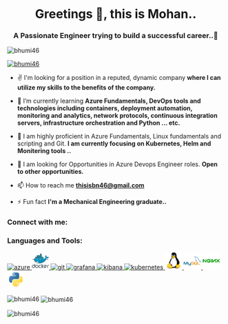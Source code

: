 <h1 align="center">Greetings 🙏, this is Mohan..</h1>
<h3 align="center">A Passionate Engineer trying to build a successful career..👊</h3>

<p align="left"> <img src="https://komarev.com/ghpvc/?username=bhumi46&label=Profile%20views&color=0e75b6&style=flat" alt="bhumi46" /> </p>

<p align="left"> <a href="https://github.com/ryo-ma/github-profile-trophy"><img src="https://github-profile-trophy.vercel.app/?username=bhumi46" alt="bhumi46" /></a> </p>

- ✌️ I'm looking for a position in a reputed, dynamic company **where I can utilize my skills to the benefits of the company.**

- 🌱 I’m currently learning **Azure Fundamentals, DevOps tools and technologies including containers, deployment automation, monitoring and analytics, network               protocols, continuous integration servers, infrastructure orchestration and Python ... etc.**

- 🤝 I am highly proficient in Azure Fundamentals, Linux fundamentals and scripting and Git. **I am currently focusing on Kubernetes, Helm and Monitering tools ..**

- 🔎 I am looking for Opportunities in Azure Devops Engineer roles. **Open to other opportunities.**

- 📫 How to reach me **thisisbn46@gmail.com**

- ⚡ Fun fact **I'm a Mechanical Engineering graduate..**

<h3 align="left">Connect with me:</h3>
<p align="left">
</p>

<h3 align="left">Languages and Tools:</h3>
<p align="left"> <a href="https://azure.microsoft.com/en-in/" target="_blank" rel="noreferrer"> <img src="https://www.vectorlogo.zone/logos/microsoft_azure/microsoft_azure-icon.svg" alt="azure" width="40" height="40"/> </a> <a href="https://www.docker.com/" target="_blank" rel="noreferrer"> <img src="https://raw.githubusercontent.com/devicons/devicon/master/icons/docker/docker-original-wordmark.svg" alt="docker" width="40" height="40"/> </a> <a href="https://git-scm.com/" target="_blank" rel="noreferrer"> <img src="https://www.vectorlogo.zone/logos/git-scm/git-scm-icon.svg" alt="git" width="40" height="40"/> </a> <a href="https://grafana.com" target="_blank" rel="noreferrer"> <img src="https://www.vectorlogo.zone/logos/grafana/grafana-icon.svg" alt="grafana" width="40" height="40"/> </a> <a href="https://www.elastic.co/kibana" target="_blank" rel="noreferrer"> <img src="https://www.vectorlogo.zone/logos/elasticco_kibana/elasticco_kibana-icon.svg" alt="kibana" width="40" height="40"/> </a> <a href="https://kubernetes.io" target="_blank" rel="noreferrer"> <img src="https://www.vectorlogo.zone/logos/kubernetes/kubernetes-icon.svg" alt="kubernetes" width="40" height="40"/> </a> <a href="https://www.linux.org/" target="_blank" rel="noreferrer"> <img src="https://raw.githubusercontent.com/devicons/devicon/master/icons/linux/linux-original.svg" alt="linux" width="40" height="40"/> </a> <a href="https://www.mysql.com/" target="_blank" rel="noreferrer"> <img src="https://raw.githubusercontent.com/devicons/devicon/master/icons/mysql/mysql-original-wordmark.svg" alt="mysql" width="40" height="40"/> </a> <a href="https://www.nginx.com" target="_blank" rel="noreferrer"> <img src="https://raw.githubusercontent.com/devicons/devicon/master/icons/nginx/nginx-original.svg" alt="nginx" width="40" height="40"/> </a> <a href="https://www.python.org" target="_blank" rel="noreferrer"> <img src="https://raw.githubusercontent.com/devicons/devicon/master/icons/python/python-original.svg" alt="python" width="40" height="40"/> </a> </p>

<p><img align="left" src="https://github-readme-stats.vercel.app/api/top-langs?username=bhumi46&show_icons=true&locale=en&layout=compact" alt="bhumi46" /></p>

<p>&nbsp;<img align="center" src="https://github-readme-stats.vercel.app/api?username=bhumi46&show_icons=true&locale=en" alt="bhumi46" /></p>

<p><img align="center" src="https://github-readme-streak-stats.herokuapp.com/?user=bhumi46&" alt="bhumi46" /></p>
